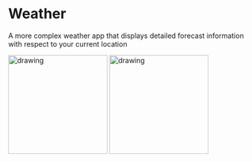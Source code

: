 # Weather
A more complex weather app that displays detailed forecast information with respect to your current location

<img src="https://i.imgur.com/Mui8iWc.png" alt="drawing" width="200"/>
<img src="https://imgur.com/9f8ac6fc-02f7-48b5-9cc4-dbc0c6d0838f" alt="drawing" width="200"/>

